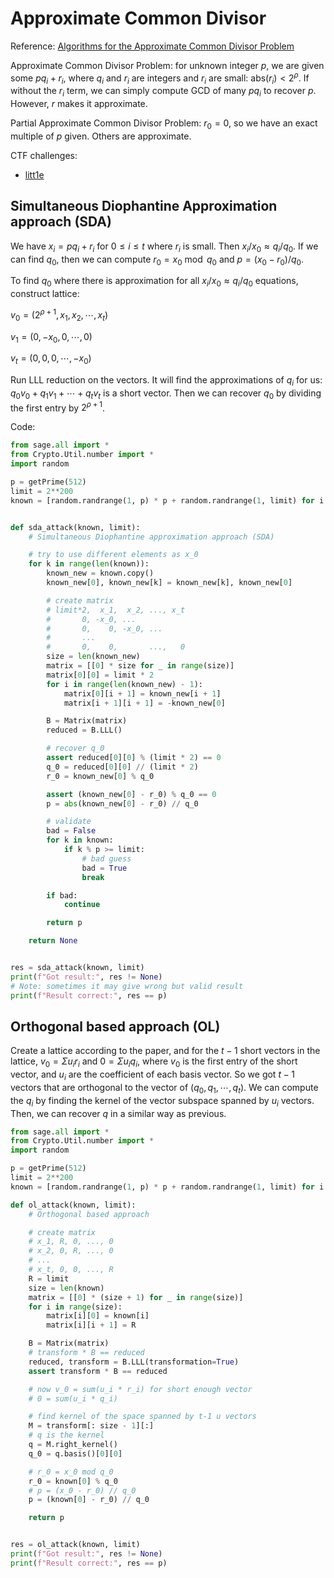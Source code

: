# Approximate Common Divisor

Reference: [Algorithms for the Approximate Common Divisor Problem](https://eprint.iacr.org/2016/215.pdf)

Approximate Common Divisor Problem: for unknown integer $p$, we are given some $pq_i + r_i$, where $q_i$ and $r_i$ are integers and $r_i$ are small: $\mathrm{abs}(r_i) < 2^{\rho}$. If without the $r_i$ term, we can simply compute GCD of many $pq_i$ to recover $p$. However, $r$ makes it approximate.

Partial Approximate Common Divisor Problem: $r_0 = 0$, so we have an exact multiple of $p$ given. Others are approximate.

CTF challenges:

- [litt1e](../2025-10-26-xctf-final-2025/litt1e.md)

## Simultaneous Diophantine Approximation approach (SDA)

We have $x_i = pq_i + r_i$ for $0 \le i \le t$ where $r_i$ is small. Then $x_i/x_0 \approx q_i/q_0$. If we can find $q_0$, then we can compute $r_0 = x_0 \bmod q_0$ and $p = (x_0 - r_0) / q_0$.

To find $q_0$ where there is approximation for all $x_i/x_0 \approx q_i/q_0$ equations, construct lattice:

$v_0 = (2^{\rho+1}, x_1, x_2, \cdots, x_t)$

$v_1 = (0, -x_0, 0, \cdots, 0)$

$v_t = (0, 0, 0, \cdots, -x_0)$

Run LLL reduction on the vectors. It will find the approximations of $q_i$ for us: $q_0v_0+q_1v_1+\cdots+q_tv_t$ is a short vector. Then we can recover $q_0$ by dividing the first entry by $2^{\rho+1}$.

Code:

```python
from sage.all import *
from Crypto.Util.number import *
import random

p = getPrime(512)
limit = 2**200
known = [random.randrange(1, p) * p + random.randrange(1, limit) for i in range(5)]


def sda_attack(known, limit):
    # Simultaneous Diophantine approximation approach (SDA)

    # try to use different elements as x_0
    for k in range(len(known)):
        known_new = known.copy()
        known_new[0], known_new[k] = known_new[k], known_new[0]

        # create matrix
        # limit*2,  x_1,  x_2, ..., x_t
        #       0, -x_0, ...
        #       0,    0, -x_0, ...
        #       ...
        #       0,    0,       ...,   0
        size = len(known_new)
        matrix = [[0] * size for _ in range(size)]
        matrix[0][0] = limit * 2
        for i in range(len(known_new) - 1):
            matrix[0][i + 1] = known_new[i + 1]
            matrix[i + 1][i + 1] = -known_new[0]

        B = Matrix(matrix)
        reduced = B.LLL()

        # recover q_0
        assert reduced[0][0] % (limit * 2) == 0
        q_0 = reduced[0][0] // (limit * 2)
        r_0 = known_new[0] % q_0

        assert (known_new[0] - r_0) % q_0 == 0
        p = abs(known_new[0] - r_0) // q_0

        # validate
        bad = False
        for k in known:
            if k % p >= limit:
                # bad guess
                bad = True
                break

        if bad:
            continue

        return p

    return None


res = sda_attack(known, limit)
print(f"Got result:", res != None)
# Note: sometimes it may give wrong but valid result
print(f"Result correct:", res == p)
```

## Orthogonal based approach (OL)

Create a lattice according to the paper, and for the $t-1$ short vectors in the lattice, $v_0 = \Sigma u_i r_i$ and $0 = \Sigma u_iq_i$, where $v_0$ is the first entry of the short vector, and $u_i$ are the coefficient of each basis vector. So we got $t-1$ vectors that are orthogonal to the vector of $(q_0, q_1, \cdots, q_t)$. We can compute the $q_i$ by finding the kernel of the vector subspace spanned by $u_i$ vectors. Then, we can recover $q$ in a similar way as previous.

```python
from sage.all import *
from Crypto.Util.number import *
import random

p = getPrime(512)
limit = 2**200
known = [random.randrange(1, p) * p + random.randrange(1, limit) for i in range(5)]

def ol_attack(known, limit):
    # Orthogonal based approach

    # create matrix
    # x_1, R, 0, ..., 0
    # x_2, 0, R, ..., 0
    # ...
    # x_t, 0, 0, ..., R
    R = limit
    size = len(known)
    matrix = [[0] * (size + 1) for _ in range(size)]
    for i in range(size):
        matrix[i][0] = known[i]
        matrix[i][i + 1] = R

    B = Matrix(matrix)
    # transform * B == reduced
    reduced, transform = B.LLL(transformation=True)
    assert transform * B == reduced

    # now v_0 = sum(u_i * r_i) for short enough vector
    # 0 = sum(u_i * q_i)

    # find kernel of the space spanned by t-1 u vectors
    M = transform[: size - 1][:]
    # q is the kernel
    q = M.right_kernel()
    q_0 = q.basis()[0][0]

    # r_0 = x_0 mod q_0
    r_0 = known[0] % q_0
    # p = (x_0 - r_0) // q_0
    p = (known[0] - r_0) // q_0

    return p


res = ol_attack(known, limit)
print(f"Got result:", res != None)
print(f"Result correct:", res == p)
```
